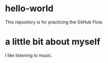 # hello-world
This repository is for practicing the GitHub Flow.

# a little bit about myself
I like listening to music.
